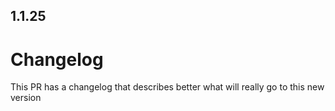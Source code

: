 
## 1.1.25

# ChangelogThis PR has a changelog that describes better what will really go to this new version
                